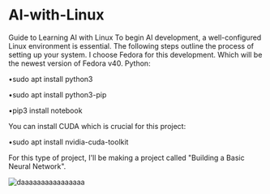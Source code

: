 # AI-with-Linux
Guide to Learning AI with Linux
To begin AI development, a well-configured Linux environment is essential. The following steps outline the process of setting up your system.
I choose Fedora for this development. Which will be the newest version of Fedora v40.
Python:

•sudo apt install python3

•sudo apt install python3-pip

•pip3 install notebook

You can install CUDA which is crucial for this project:

•sudo apt install nvidia-cuda-toolkit

For this type of project, I'll be making a project called "Building a Basic Neural Network".

![daaaaaaaaaaaaaaaa](https://github.com/user-attachments/assets/c00e2d45-889e-4a78-a738-8b45ef40d7f8)
